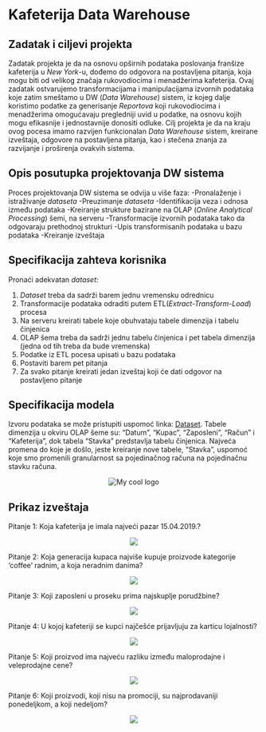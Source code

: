 # Kafeterija Data Warehouse

## Zadatak i ciljevi projekta
Zadatak projekta je da na osnovu opširnih podataka poslovanja franšize kafeterija u *New York*-u, dođemo do odgovora na postavljena pitanja, koja mogu biti od velikog značaja rukovodiocima i menadžerima kafeterija. Ovaj zadatak ostvarujemo transformacijama i manipulacijama izvornih podataka koje zatim smeštamo u DW (*Data Warehouse*) sistem, iz kojeg dalje koristimo podatke za generisanje *Reportova* koji rukovodiocima i menadžerima omogućavaju pregledniji uvid u podatke, na osnovu kojih mogu efikasnije i jednostavnije donositi odluke.
Cilj projekta je da na kraju ovog pocesa imamo razvijen funkcionalan *Data Warehouse* sistem, kreirane izveštaja, odgovore na postavljena pitanja, kao i stečena znanja za razvijanje i proširenja ovakvih sistema.

## Opis posutupka projektovanja DW sistema
Proces projektovanja DW sistema se odvija u više faza:
-Pronalaženje i istraživanje *dataseta*
-Preuzimanje *dataseta*
-Identifikacija veza i odnosa između podataka
-Kreiranje strukture bazirane na OLAP (*Online Analytical Processing*) šemi, na serveru
-Transformacije izvornih podataka tako da odgovaraju prethodnoj strukturi
-Upis transformisanih podataka u bazu podataka
-Kreiranje izveštaja

## Specifikacija zahteva korisnika
Pronaći adekvatan *dataset*: 
1. *Dataset* treba da sadrži barem jednu vremensku odrednicu
2. Transformacije podataka odraditi putem ETL(*Extract-Transform-Load*) procesa
3. Na serveru kreirati tabele koje obuhvataju tabele dimenzija i tabelu činjenica
4. OLAP šema treba da sadrži jednu tabelu činjenica i pet tabela dimenzija (jedna od tih treba da bude vremenska)
5. Podatke iz ETL pocesa upisati u bazu podataka
6. Postaviti barem pet pitanja
7. Za svako pitanje kreirati jedan izveštaj koji će dati odgovor na postavljeno pitanje

## Specifikacija modela
Izvoru podataka se može pristupiti uspomoć linka: [Dataset](https://www.kaggle.com/ylchang/coffee-shop-sample-data-1113).
Tabele dimenzija u okviru OLAP šeme su: “Datum”, “Kupac”, “Zaposleni”, “Račun” i “Kafeterija”, dok tabela “Stavka” predstavlja tabelu činjenica. Najveća promena do koje je došlo, jeste kreiranje nove tabele, “Stavka”, uspomoć koje smo promenili granularnost sa pojedinačnog računa na pojedinačnu stavku računa.

<div align="center">
  <img src="https://drive.google.com/uc?export=view&id=1DTZoTPPwMnPdJfIzXKlalS8M63IL9qsV" alt="My cool logo"/>
</div>

## Prikaz izveštaja
Pitanje 1: Koja kafeterija je imala najveći pazar 15.04.2019.?
<div align="center">
  <img src="https://drive.google.com/uc?export=view&id=1oNMPOi9LTMQl6KSnMxGyGdIMZvUpGiMP"/>
</div>

Pitanje 2: Koja generacija kupaca najviše kupuje proizvode kategorije ‘coffee’ radnim, a koja neradnim danima?
<div align="center">
  <img src="https://drive.google.com/uc?export=view&id=11udgaIxNGcnetCXWbkD4nEkH5lLJdBvR"/>
</div>

Pitanje 3: Koji zaposleni u proseku prima najskuplje porudžbine?
<div align="center">
  <img src="https://drive.google.com/uc?export=view&id=1ojg8w8ofRuRYypA8vB5qYg3cxUO_6aIY"/>
</div>

Pitanje 4: U kojoj kafeteriji se kupci najčešće prijavljuju za karticu lojalnosti?
<div align="center">
  <img src="https://drive.google.com/uc?export=view&id=17cE1R_eCwnwWrNOiy29iCWi7A6_ytwQ0"/>
</div>

Pitanje 5: Koji proizvod ima najveću  razliku između maloprodajne i veleprodajne cene?
<div align="center">
  <img src="https://drive.google.com/uc?export=view&id=1PayL7W8L5berBt_EgHsT26-mimwg9J_e"/>
</div>

Pitanje 6: Koji proizvodi, koji nisu na promociji, su najprodavaniji ponedeljkom, a koji nedeljom?
<div align="center">
  <img src="https://drive.google.com/uc?export=view&id=16ieDapLd0MnCFG-fhtf4YNlAad--_bdP"/>
</div>
